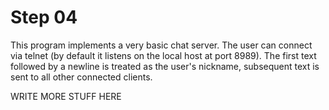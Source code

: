 # Step 04

This program implements a very basic chat server. The user can connect via telnet (by default it listens on the local host at port 8989). The first text followed by a newline is treated as the user's nickname, subsequent text is sent to all other connected clients.

WRITE MORE STUFF HERE
